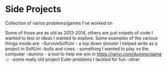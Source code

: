 # Side Projects
Collection of varios problems/games I've worked on

Some of those are as old as 2013-2014, others are just snipets of code I wanted to test or ideas I wanted to explore.
Some examples of the various things inside are:
-SurviveSoftUni - a top down shooter I helped write as a project in SoftUni
-bulls and cows - something I wanted to play vs the computer
-dumino - a tool to help me win in https://igrivi.com/dumino/game ☺ 
-some really old project Euler problems I tackled for fun
-other
